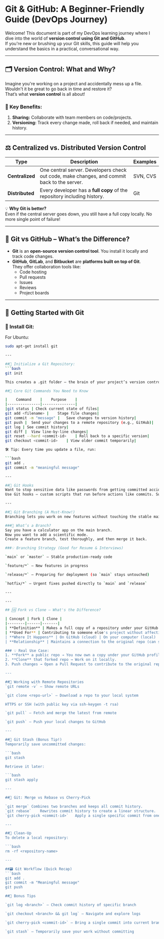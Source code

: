 # Git & GitHub: A Beginner-Friendly Guide (DevOps Journey)

Welcome! This document is part of my DevOps learning journey where I dive into the world of **version control using Git and GitHub**.  
If you're new or brushing up your Git skills, this guide will help you understand the basics in a practical, conversational way.

---

## 🗂️ Version Control: What and Why?

Imagine you're working on a project and accidentally mess up a file.  
Wouldn't it be great to go back in time and restore it?  
That’s what **version control** is all about!

### 🔄 Key Benefits:
1. **Sharing:** Collaborate with team members on code/projects.
2. **Versioning:** Track every change made, roll back if needed, and maintain history.

---

## ⚖️ Centralized vs. Distributed Version Control

| Type | Description | Examples |
|------|-------------|----------|
| **Centralized** | One central server. Developers check out code, make changes, and commit back to the server. | SVN, CVS |
| **Distributed** | Every developer has a **full copy** of the repository including history. | Git |

💡 **Why Git is better?**  
Even if the central server goes down, you still have a full copy locally. No more single point of failure!

---

## 🧪 Git vs GitHub – What’s the Difference?

- **Git** is an **open-source version control tool**. You install it locally and track code changes.
- **GitHub**, **GitLab**, and **Bitbucket** are **platforms built on top of Git**.  
  They offer collaboration tools like:
  - Code hosting
  - Pull requests
  - Issues
  - Reviews
  - Project boards

---

## 🚀 Getting Started with Git

### 🔧 Install Git:
For Ubuntu:  
```bash
sudo apt-get install git

---

##📁 Initialize a Git Repository:
```bash
git init

This creates a .git folder – the brain of your project’s version control.

##🧠 Core Git Commands You Need to Know

|	 Command 	|	 Purpose	|
|---------------|---------------|
|git status	| Check current state of files|
git add <filename> |	Stage file changes|
git commit -m "message" |	Save changes to version history|
git push |	Send your changes to a remote repository (e.g., GitHub)|
git log	| See commit history|
git diff | 	View line-by-line changes|
git reset --hard <commit-id>	| Roll back to a specific version|
git checkout <commit-id>	| View older commit temporarily|

🛠️ Tip: Every time you update a file, run:

```bash
git add .
git commit -m "meaningful message"

---

##🔐 Git Hooks
Want to stop sensitive data like passwords from getting committed accidentally?
Use Git hooks – custom scripts that run before actions like commits. Super helpful for enforcing rules.

---

##🌱 Git Branching (A Must-Know!)
Branching lets you work on new features without touching the stable main branch.

###🧪 What’s a Branch?
Say you have a calculator app on the main branch.
Now you want to add a scientific mode.
Create a feature branch, test thoroughly, and then merge it back.

###💡 Branching Strategy (Good for Resume & Interviews)

`main` or `master` – Stable production-ready code

`feature/*` – New features in progress

`release/*` – Preparing for deployment (so `main` stays untouched)

`hotfix/*` – Urgent fixes pushed directly to `main` and `release`

---

---

## 🆚 Fork vs Clone – What's the Difference?

| Concept | Fork | Clone |
|--------|------|-------|
| **Definition** | Makes a full copy of a repository under your GitHub account | Downloads (copies) a repository from GitHub to your local machine |
| **Used For** | Contributing to someone else's project without affecting the original repo | Working on code locally |
| **Where It Happens** | On GitHub (cloud) | On your computer (local) |
| **Relationship** | Maintains a connection to the original repo (can sync updates) | Has no inherent connection to the original once cloned |

### 💡 Real Use Case:
1. **Fork** a public repo → You now own a copy under your GitHub profile.
2. **Clone** that forked repo → Work on it locally.
3. Push changes → Open a Pull Request to contribute to the original repo.

---

##🤝 Working with Remote Repositories
`git remote -v` – Show remote URLs

`git clone <repo-url>` – Download a repo to your local system

HTTPS or SSH (with public key via ssh-keygen -t rsa)

`git pull` – Fetch and merge the latest from remote

`git push` – Push your local changes to GitHub

---

##🧳 Git Stash (Bonus Tip!)
Temporarily save uncommitted changes:

```bash
git stash

Retrieve it later:

```bash
git stash apply

---

##🍒 Git: Merge vs Rebase vs Cherry-Pick

`git merge`	Combines two branches and keeps all commit history.
`git rebase`	Rewrites commit history to create a linear structure.
`git cherry-pick <commit-id>`	Apply a single specific commit from one branch into another.

---

##🧼 Clean-Up
To delete a local repository:

```bash
rm -rf <repository-name>

---

##🗃️ Git Workflow (Quick Recap)
```bash
git add .
git commit -m "Meaningful message"
git push

##📌 Bonus Tips

`git log <branch>` – Check commit history of specific branch

`git checkout <branch> && git log` – Navigate and explore logs

`git cherry-pick <commit-id>` – Bring a single commit into current branch

`git stash` – Temporarily save your work without committing

